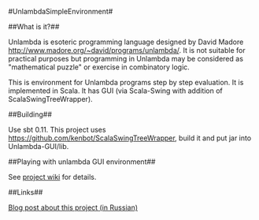 #UnlambdaSimpleEnvironment#


##What is it?##

Unlambda is esoteric programming language designed by David Madore http://www.madore.org/~david/programs/unlambda/.
It is not suitable for practical purposes but programming in Unlambda may be considered as "mathematical puzzle" or
exercise in combinatory logic.

This is environment for Unlambda programs step by step evaluation.
It is implemented in Scala. It has GUI (via Scala-Swing with addition of ScalaSwingTreeWrapper).



##Building##

Use sbt 0.11.
This project uses https://github.com/kenbot/ScalaSwingTreeWrapper, build it and put jar into Unlambda-GUI/lib.



##Playing with unlambda GUI environment##

See [project wiki](https://github.com/AlexanderSavochkin/UnlambdaSimpleEnvironment/wiki) for details.

##Links##

[Blog post about this project (in Russian)](http://stuff-of-sanok.blogspot.ru/2013/01/scala-unlambda.html)
